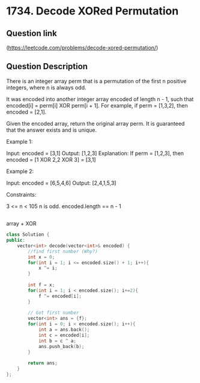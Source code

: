 # 1734. Decode XORed Permutation

## Question link
(https://leetcode.com/problems/decode-xored-permutation/)

## Question Description

There is an integer array perm that is a permutation of the first n positive integers, where n is always odd.

It was encoded into another integer array encoded of length n - 1, such that encoded[i] = perm[i] XOR perm[i + 1]. For example, if perm = [1,3,2], then encoded = [2,1].

Given the encoded array, return the original array perm. It is guaranteed that the answer exists and is unique.


Example 1:

Input: encoded = [3,1]
Output: [1,2,3]
Explanation: If perm = [1,2,3], then encoded = [1 XOR 2,2 XOR 3] = [3,1]

Example 2:

Input: encoded = [6,5,4,6]
Output: [2,4,1,5,3]
 

Constraints:

3 <= n < 105
n is odd.
encoded.length == n - 1

##
array + XOR


```c++
class Solution {
public:
    vector<int> decode(vector<int>& encoded) {
        //find first number (Why?)
        int x = 0;
        for(int i = 1; i <= encoded.size() + 1; i++){
            x ^= i;
        }
        
        int f = x;
        for(int i = 1; i < encoded.size(); i+=2){
            f ^= encoded[i];
        }
        
        // Got first number
        vector<int> ans = {f};
        for(int i = 0; i < encoded.size(); i++){
            int a = ans.back();
            int c = encoded[i];
            int b = c ^ a;
            ans.push_back(b);
        }
        
        return ans;
    }
};
```